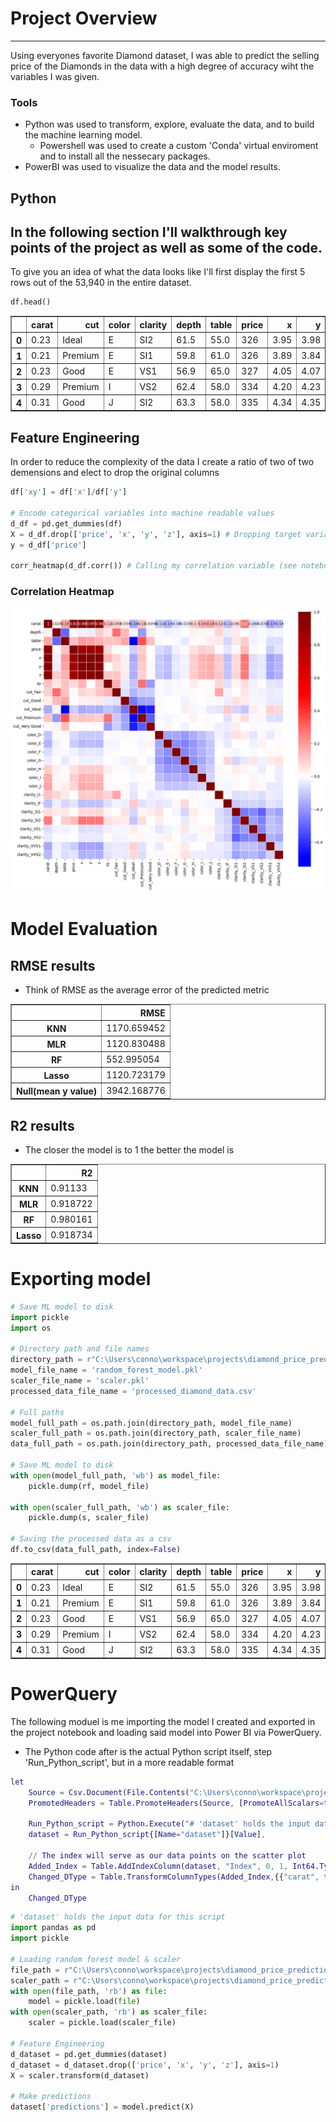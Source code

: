 # Project Overview
---
Using everyones favorite Diamond dataset, I was able to predict the selling price of the Diamonds in the data with a high degree of accuracy wiht the variables I was given. 
### Tools
- Python was used to transform, explore, evaluate the data, and to build the machine learning model.
  - Powershell was used to create a custom 'Conda' virtual enviroment and to install all the nessecary packages.
- PowerBI was used to visualize the data and the model results.
## Python
In the following section I'll walkthrough key points of the project as well as some of the code.
---
To give you an idea of what the data looks like I'll first display the first 5 rows out of the 53,940 in the entire dataset.
```python
df.head()
```
<table border="1" class="dataframe">
  <thead>
    <tr style="text-align: right;">
      <th></th>
      <th>carat</th>
      <th>cut</th>
      <th>color</th>
      <th>clarity</th>
      <th>depth</th>
      <th>table</th>
      <th>price</th>
      <th>x</th>
      <th>y</th>
      <th>z</th>
    </tr>
  </thead>
  <tbody>
    <tr>
      <th>0</th>
      <td>0.23</td>
      <td>Ideal</td>
      <td>E</td>
      <td>SI2</td>
      <td>61.5</td>
      <td>55.0</td>
      <td>326</td>
      <td>3.95</td>
      <td>3.98</td>
      <td>2.43</td>
    </tr>
    <tr>
      <th>1</th>
      <td>0.21</td>
      <td>Premium</td>
      <td>E</td>
      <td>SI1</td>
      <td>59.8</td>
      <td>61.0</td>
      <td>326</td>
      <td>3.89</td>
      <td>3.84</td>
      <td>2.31</td>
    </tr>
    <tr>
      <th>2</th>
      <td>0.23</td>
      <td>Good</td>
      <td>E</td>
      <td>VS1</td>
      <td>56.9</td>
      <td>65.0</td>
      <td>327</td>
      <td>4.05</td>
      <td>4.07</td>
      <td>2.31</td>
    </tr>
    <tr>
      <th>3</th>
      <td>0.29</td>
      <td>Premium</td>
      <td>I</td>
      <td>VS2</td>
      <td>62.4</td>
      <td>58.0</td>
      <td>334</td>
      <td>4.20</td>
      <td>4.23</td>
      <td>2.63</td>
    </tr>
    <tr>
      <th>4</th>
      <td>0.31</td>
      <td>Good</td>
      <td>J</td>
      <td>SI2</td>
      <td>63.3</td>
      <td>58.0</td>
      <td>335</td>
      <td>4.34</td>
      <td>4.35</td>
      <td>2.75</td>
    </tr>
  </tbody>
</table>
</div>

## Feature Engineering
In order to reduce the complexity of the data I create a ratio of two of two demensions and elect to drop the original columns
```Python
df['xy'] = df['x']/df['y'] 

# Encode categorical variables into machine readable values
d_df = pd.get_dummies(df)
X = d_df.drop(['price', 'x', 'y', 'z'], axis=1) # Dropping target variable & highly correlated columns
y = d_df['price']

corr_heatmap(d_df.corr()) # Calling my correlation variable (see notebook)

```
### Correlation Heatmap
![alt text](resources/correlation_heatmap.png)

# Model Evaluation
## RMSE results
- Think of RMSE as the average error of the predicted metric
<div>

<table border="1" class="dataframe">
  <thead>
    <tr style="text-align: right;">
      <th></th>
      <th>RMSE</th>
    </tr>
  </thead>
  <tbody>
    <tr>
      <th>KNN</th>
      <td>1170.659452</td>
    </tr>
    <tr>
      <th>MLR</th>
      <td>1120.830488</td>
    </tr>
    <tr>
      <th>RF</th>
      <td>552.995054</td>
    </tr>
    <tr>
      <th>Lasso</th>
      <td>1120.723179</td>
    </tr>
    <tr>
      <th>Null(mean y value)</th>
      <td>3942.168776</td>
    </tr>
  </tbody>
</table>
</div>

## R2 results
- The closer the model is to 1 the better the model is
<div>
<table border="1" class="dataframe">
  <thead>
    <tr style="text-align: right;">
      <th></th>
      <th>R2</th>
    </tr>
  </thead>
  <tbody>
    <tr>
      <th>KNN</th>
      <td>0.91133</td>
    </tr>
    <tr>
      <th>MLR</th>
      <td>0.918722</td>
    </tr>
    <tr>
      <th>RF</th>
      <td>0.980161</td>
    </tr>
    <tr>
      <th>Lasso</th>
      <td>0.918734</td>
    </tr>
  </tbody>
</table>
</div>

# Exporting model
```Python
# Save ML model to disk
import pickle
import os

# Directory path and file names
directory_path = r"C:\Users\conno\workspace\projects\diamond_price_prediction\resources"
model_file_name = 'random_forest_model.pkl'
scaler_file_name = 'scaler.pkl'
processed_data_file_name = 'processed_diamond_data.csv'

# Full paths
model_full_path = os.path.join(directory_path, model_file_name)
scaler_full_path = os.path.join(directory_path, scaler_file_name)
data_full_path = os.path.join(directory_path, processed_data_file_name)

# Save ML model to disk
with open(model_full_path, 'wb') as model_file:
    pickle.dump(rf, model_file)

with open(scaler_full_path, 'wb') as scaler_file:
    pickle.dump(s, scaler_file)

# Saving the processed data as a csv
df.to_csv(data_full_path, index=False)
```
<div>
<table border="1" class="dataframe">
  <thead>
    <tr style="text-align: right;">
      <th></th>
      <th>carat</th>
      <th>cut</th>
      <th>color</th>
      <th>clarity</th>
      <th>depth</th>
      <th>table</th>
      <th>price</th>
      <th>x</th>
      <th>y</th>
      <th>z</th>
      <th>xy</th>
      <th>predictions</th>
    </tr>
  </thead>
  <tbody>
    <tr>
      <th>0</th>
      <td>0.23</td>
      <td>Ideal</td>
      <td>E</td>
      <td>SI2</td>
      <td>61.5</td>
      <td>55.0</td>
      <td>326</td>
      <td>3.95</td>
      <td>3.98</td>
      <td>2.43</td>
      <td>0.992462</td>
      <td>377.0</td>
    </tr>
    <tr>
      <th>1</th>
      <td>0.21</td>
      <td>Premium</td>
      <td>E</td>
      <td>SI1</td>
      <td>59.8</td>
      <td>61.0</td>
      <td>326</td>
      <td>3.89</td>
      <td>3.84</td>
      <td>2.31</td>
      <td>1.013021</td>
      <td>404.8</td>
    </tr>
    <tr>
      <th>2</th>
      <td>0.23</td>
      <td>Good</td>
      <td>E</td>
      <td>VS1</td>
      <td>56.9</td>
      <td>65.0</td>
      <td>327</td>
      <td>4.05</td>
      <td>4.07</td>
      <td>2.31</td>
      <td>0.995086</td>
      <td>349.6</td>
    </tr>
    <tr>
      <th>3</th>
      <td>0.29</td>
      <td>Premium</td>
      <td>I</td>
      <td>VS2</td>
      <td>62.4</td>
      <td>58.0</td>
      <td>334</td>
      <td>4.20</td>
      <td>4.23</td>
      <td>2.63</td>
      <td>0.992908</td>
      <td>372.0</td>
    </tr>
    <tr>
      <th>4</th>
      <td>0.31</td>
      <td>Good</td>
      <td>J</td>
      <td>SI2</td>
      <td>63.3</td>
      <td>58.0</td>
      <td>335</td>
      <td>4.34</td>
      <td>4.35</td>
      <td>2.75</td>
      <td>0.997701</td>
      <td>402.1</td>
    </tr>
  </tbody>
</table>
</div>

# PowerQuery
The following moduel is me importing the model I created and exported in the project notebook and loading said model into Power BI via PowerQuery.
  - The Python code after is the actual Python script itself, step 'Run_Python_script', but in a more readable format
```M
let
    Source = Csv.Document(File.Contents("C:\Users\conno\workspace\projects\diamond_price_prediction\resources\processed_diamond_data.csv"),[Delimiter=",", Columns=11, Encoding=1252, QuoteStyle=QuoteStyle.None]),
    PromotedHeaders = Table.PromoteHeaders(Source, [PromoteAllScalars=true]),

    Run_Python_script = Python.Execute("# 'dataset' holds the input data for this script#(lf)import pandas as pd#(lf)import pickle#(lf)#(lf)# Loading random forest model & scaler#(lf)file_path = r""C:\Users\conno\workspace\projects\diamond_price_prediction\resources\random_forest_model.pkl""#(lf)scaler_path = r""C:\Users\conno\workspace\projects\diamond_price_prediction\resources\scaler.pkl""#(lf)with open(file_path, 'rb') as file:#(lf)    model = pickle.load(file)#(lf)with open(scaler_path, 'rb') as scaler_file:#(lf)    scaler = pickle.load(scaler_file)#(lf)#(lf)# Feature Engineering#(lf)d_dataset = pd.get_dummies(dataset)#(lf)d_dataset = d_dataset.drop(['price', 'x', 'y', 'z'], axis=1)#(lf)X = scaler.transform(d_dataset)#(lf)#(lf)# Make predictions#(lf)dataset['predictions'] = model.predict(X)",[dataset=PromotedHeaders]),
    dataset = Run_Python_script{[Name="dataset"]}[Value],

    // The index will serve as our data points on the scatter plot
    Added_Index = Table.AddIndexColumn(dataset, "Index", 0, 1, Int64.Type),
    Changed_DType = Table.TransformColumnTypes(Added_Index,{{"carat", type number}, {"cut", type text}, {"color", type text}, {"clarity", type text}, {"depth", type number}, {"table", type number}, {"price", Int64.Type}, {"x", type number}, {"y", type number}, {"z", type number}, {"xy", type number}, {"predictions", Int64.Type}})
in
    Changed_DType
```

```Python
# 'dataset' holds the input data for this script
import pandas as pd
import pickle

# Loading random forest model & scaler
file_path = r"C:\Users\conno\workspace\projects\diamond_price_prediction\resources\random_forest_model.pkl"
scaler_path = r"C:\Users\conno\workspace\projects\diamond_price_prediction\resources\scaler.pkl"
with open(file_path, 'rb') as file:
    model = pickle.load(file)
with open(scaler_path, 'rb') as scaler_file:
    scaler = pickle.load(scaler_file)

# Feature Engineering
d_dataset = pd.get_dummies(dataset)
d_dataset = d_dataset.drop(['price', 'x', 'y', 'z'], axis=1)
X = scaler.transform(d_dataset)

# Make predictions
dataset['predictions'] = model.predict(X)
```